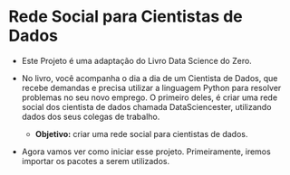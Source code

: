 # **Rede Social para Cientistas de Dados**

* Este Projeto é uma adaptação do Livro Data Science do Zero.
* No livro, você acompanha o dia a dia de um Cientista de Dados, que recebe demandas e precisa utilizar a linguagem Python para resolver problemas no seu novo emprego. O primeiro deles, é criar uma rede social dos cientista de dados chamada DataSciencester, utilizando dados dos seus colegas de trabalho.

  * **Objetivo:** criar uma rede social para cientistas de dados.

* Agora vamos ver como iniciar esse projeto.
 Primeiramente, iremos importar os pacotes a serem utilizados.
